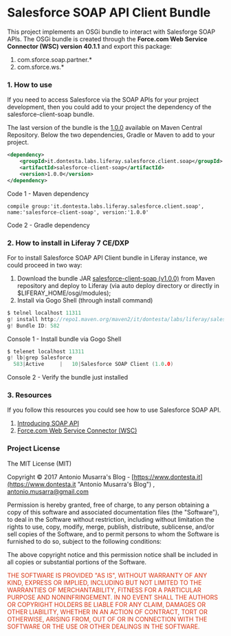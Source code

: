 
# Salesforce SOAP API Client Bundle
This project implements an OSGi bundle to interact with Salesforge SOAP APIs. The OSGi bundle is created through the **Force.com Web Service Connector (WSC) version 40.1.1** and export this package:

1. com.sforce.soap.partner.*
2. com.sforce.ws.*

### 1. How to use
If you need to access Salesforce via the SOAP APIs for your project development, then you could add to your project the dependency of the salesforce-client-soap bundle.

The last version of the bundle is the [1.0.0](https://search.maven.org/#search%7Cga%7C1%7Cit.dontesta.labs.liferay.salesforce.client.soap) available on Maven Central Repository. Below the two dependencies, Gradle or Maven to add to your project.

```xml
<dependency>
	<groupId>it.dontesta.labs.liferay.salesforce.client.soap</groupId>
	<artifactId>salesforce-client-soap</artifactId>
	<version>1.0.0</version>
</dependency>
```
Code 1 - Maven dependency
```
compile group:'it.dontesta.labs.liferay.salesforce.client.soap', name:'salesforce-client-soap', version:'1.0.0'
```
Code 2 - Gradle dependency

### 2. How to install in Liferay 7 CE/DXP
For to install Salesforce SOAP API Client bundle in Liferay instance, we could proceed in two way:

1. Download the bundle JAR [salesforce-client-soap (v1.0.0)](http://repo1.maven.org/maven2/it/dontesta/labs/liferay/salesforce/client/soap/salesforce-client-soap/1.0.0/salesforce-client-soap-1.0.0.jar) from Maven repository and deploy to Liferay (via auto deploy directory or directly in $LIFERAY_HOME/osgi/modules);
2. Install via Gogo Shell (through install command)

```c
$ telnel localhost 11311
g! install http://repo1.maven.org/maven2/it/dontesta/labs/liferay/salesforce/client/soap/salesforce-client-soap/1.0.0/salesforce-client-soap-1.0.0.jar
g! Bundle ID: 582
```
Console 1 - Install bundle via Gogo Shell

```c
$ telenet localhost 11311
g! lb|grep Salesforce
  583|Active     |   10|Salesforce SOAP Client (1.0.0)
```
Console 2 - Verify the bundle just installed

### 3. Resources
If you follow this resources you could see how to use Salesforce SOAP API.

1. [Introducing SOAP API](https://developer.salesforce.com/docs/atlas.en-us.api.meta/api/sforce_api_quickstart_intro.htm)
2. [Force.com Web Service Connector (WSC)](https://github.com/forcedotcom/wsc)

### Project License
The MIT License (MIT)

Copyright &copy; 2017 Antonio Musarra's Blog - [https://www.dontesta.it](https://www.dontesta.it "Antonio Musarra's Blog") , [antonio.musarra@gmail.com](mailto:antonio.musarra@gmail.com "Antonio Musarra Email")

Permission is hereby granted, free of charge, to any person obtaining a copy
of this software and associated documentation files (the "Software"), to deal
in the Software without restriction, including without limitation the rights
to use, copy, modify, merge, publish, distribute, sublicense, and/or sell
copies of the Software, and to permit persons to whom the Software is
furnished to do so, subject to the following conditions:

The above copyright notice and this permission notice shall be included in all
copies or substantial portions of the Software.

<span style="color:#D83410">
	THE SOFTWARE IS PROVIDED "AS IS", WITHOUT WARRANTY OF ANY KIND, EXPRESS OR
	IMPLIED, INCLUDING BUT NOT LIMITED TO THE WARRANTIES OF MERCHANTABILITY,
	FITNESS FOR A PARTICULAR PURPOSE AND NONINFRINGEMENT. IN NO EVENT SHALL THE
	AUTHORS OR COPYRIGHT HOLDERS BE LIABLE FOR ANY CLAIM, DAMAGES OR OTHER
	LIABILITY, WHETHER IN AN ACTION OF CONTRACT, TORT OR OTHERWISE, ARISING FROM,
	OUT OF OR IN CONNECTION WITH THE SOFTWARE OR THE USE OR OTHER DEALINGS IN THE
	SOFTWARE.
<span>
